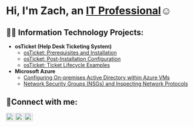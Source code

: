 <h1>Hi, I'm Zach, an <a href="https://www.linkedin.com/in/zachary-rhines-89984016b/">IT Professional</a>☺</h1>

<h2>👨‍💻 Information Technology Projects:</h2>

- <b>osTicket (Help Desk Ticketing System)</b>
  - [osTicket: Prerequisites and Installation](https://github.com/zacharyrhines/osticket-prereqs)
  - [osTicket: Post-Installation Configuration](https://github.com/zacharyrhines/post-install-config)
  - [osTicket: Ticket Lifecycle Examples](https://github.com/zacharyrhines/ticket-lifecycle)
- <b>Microsoft Azure</b>
  - [Configuring On-premises Active Directory within Azure VMs](https://github.com/zacharyrhines/configure-ad)
  - [Network Security Groups (NSGs) and Inspecting Network Protocols](https://github.com/zacharyrhines/azure-network-protocols)

<h2>🤳Connect with me:</h2>

[<img align="left" alt="Josh | Twitter" width="22px" src="https://cdn.jsdelivr.net/npm/simple-icons@v3/icons/twitter.svg" />][twitter]
[<img align="left" alt="Josh | LinkedIn" width="22px" src="https://cdn.jsdelivr.net/npm/simple-icons@v3/icons/linkedin.svg" />][linkedin]
[<img align="left" alt="Josh | Instagram" width="22px" src="https://cdn.jsdelivr.net/npm/simple-icons@v3/icons/instagram.svg" />][instagram]

[twitter]: https://twitter.com/Josh
[instagram]: https://www.instagram.com/Josh
[linkedin]: https://linkedin.com/in/Josh
